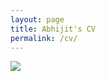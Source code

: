 ```yaml
---
layout: page
title: Abhijit's CV 
permalink: /cv/
---
```

<img src="https://github.com/avannaldas/avannaldas.github.io/raw/master/uploads/cv.png" />
